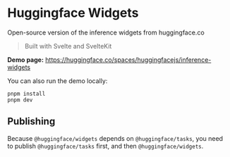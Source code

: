 # Huggingface Widgets

Open-source version of the inference widgets from huggingface.co

> Built with Svelte and SvelteKit

**Demo page:** https://huggingface.co/spaces/huggingfacejs/inference-widgets

You can also run the demo locally:

```console
pnpm install
pnpm dev
```

## Publishing

Because `@huggingface/widgets` depends on `@huggingface/tasks`, you need to publish `@huggingface/tasks` first, and then `@huggingface/widgets`.
